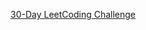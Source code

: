[30-Day LeetCoding Challenge](https://leetcode.com/explore/challenge/card/30-day-leetcoding-challenge)
